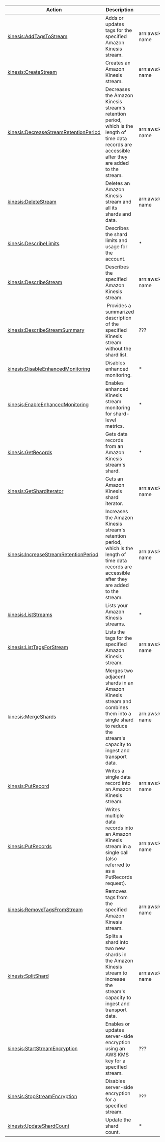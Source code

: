 | Action | Description | Resource | Condition |
| --- | --- | --- | --- |
| [kinesis:AddTagsToStream](http://docs.aws.amazon.com/kinesis/latest/APIReference/API_AddTagsToStream.html) | Adds or updates tags for the specified Amazon Kinesis stream. | arn:aws:kinesis:$region:$account:stream/$stream-name | - |
| [kinesis:CreateStream](http://docs.aws.amazon.com/kinesis/latest/APIReference/API_CreateStream.html) | Creates an Amazon Kinesis stream. | arn:aws:kinesis:$region:$account:stream/$stream-name | - |
| [kinesis:DecreaseStreamRetentionPeriod](http://docs.aws.amazon.com/kinesis/latest/APIReference/API_DecreaseStreamRetentionPeriod.html) | Decreases the Amazon Kinesis stream's retention period, which is the length of time data records are accessible after they are added to the stream. | arn:aws:kinesis:$region:$account:stream/$stream-name | - |
| [kinesis:DeleteStream](http://docs.aws.amazon.com/kinesis/latest/APIReference/API_DeleteStream.html) | Deletes an Amazon Kinesis stream and all its shards and data. | arn:aws:kinesis:$region:$account:stream/$stream-name | - |
| [kinesis:DescribeLimits](http://docs.aws.amazon.com/kinesis/latest/APIReference/API_DescribeLimits.html) | Describes the shard limits and usage for the account. | * | - |
| [kinesis:DescribeStream](http://docs.aws.amazon.com/kinesis/latest/APIReference/API_DescribeStream.html) | Describes the specified Amazon Kinesis stream. | arn:aws:kinesis:$region:$account:stream/$stream-name | - |
| [kinesis:DescribeStreamSummary](http://docs.aws.amazon.com/kinesis/latest/APIReference/API_DescribeStreamSummary.html) | Provides a summarized description of the specified Kinesis stream without the shard list. | ??? | - |
| [kinesis:DisableEnhancedMonitoring](http://docs.aws.amazon.com/kinesis/latest/APIReference/API_DisableEnhancedMonitoring.html) | Disables enhanced monitoring. | * | - |
| [kinesis:EnableEnhancedMonitoring](http://docs.aws.amazon.com/kinesis/latest/APIReference/API_EnableEnhancedMonitoring.html) | Enables enhanced Kinesis stream monitoring for shard-level metrics. | * | - |
| [kinesis:GetRecords](http://docs.aws.amazon.com/kinesis/latest/APIReference/API_GetRecords.html) | Gets data records from an Amazon Kinesis stream's shard. | * | - |
| [kinesis:GetShardIterator](http://docs.aws.amazon.com/kinesis/latest/APIReference/API_GetShardIterator.html) | Gets an Amazon Kinesis shard iterator. | arn:aws:kinesis:$region:$account:stream/$stream-name | - |
| [kinesis:IncreaseStreamRetentionPeriod](http://docs.aws.amazon.com/kinesis/latest/APIReference/API_IncreaseStreamRetentionPeriod.html) | Increases the Amazon Kinesis stream's retention period, which is the length of time data records are accessible after they are added to the stream. | arn:aws:kinesis:$region:$account:stream/$stream-name | - |
| [kinesis:ListStreams](http://docs.aws.amazon.com/kinesis/latest/APIReference/API_ListStreams.html) | Lists your Amazon Kinesis streams. | * | - |
| [kinesis:ListTagsForStream](http://docs.aws.amazon.com/kinesis/latest/APIReference/API_ListTagsForStream.html) | Lists the tags for the specified Amazon Kinesis stream. | arn:aws:kinesis:$region:$account:stream/$stream-name | - |
| [kinesis:MergeShards](http://docs.aws.amazon.com/kinesis/latest/APIReference/API_MergeShards.html) | Merges two adjacent shards in an Amazon Kinesis stream and combines them into a single shard to reduce the stream's capacity to ingest and transport data. | arn:aws:kinesis:$region:$account:stream/$stream-name | - |
| [kinesis:PutRecord](http://docs.aws.amazon.com/kinesis/latest/APIReference/API_PutRecord.html) | Writes a single data record into an Amazon Kinesis stream. | arn:aws:kinesis:$region:$account:stream/$stream-name | - |
| [kinesis:PutRecords](http://docs.aws.amazon.com/kinesis/latest/APIReference/API_PutRecords.html) | Writes multiple data records into an Amazon Kinesis stream in a single call (also referred to as a PutRecords request). | arn:aws:kinesis:$region:$account:stream/$stream-name | - |
| [kinesis:RemoveTagsFromStream](http://docs.aws.amazon.com/kinesis/latest/APIReference/API_RemoveTagsFromStream.html) | Removes tags from the specified Amazon Kinesis stream. | arn:aws:kinesis:$region:$account:stream/$stream-name | - |
| [kinesis:SplitShard](http://docs.aws.amazon.com/kinesis/latest/APIReference/API_SplitShard.html) | Splits a shard into two new shards in the Amazon Kinesis stream to increase the stream's capacity to ingest and transport data. | arn:aws:kinesis:$region:$account:stream/$stream-name | - |
| [kinesis:StartStreamEncryption](http://docs.aws.amazon.com/kinesis/latest/APIReference/API_StartStreamEncryption.html) | Enables or updates server-side encryption using an AWS KMS key for a specified stream. | ??? | - |
| [kinesis:StopStreamEncryption](http://docs.aws.amazon.com/kinesis/latest/APIReference/API_StopStreamEncryption.html) | Disables server-side encryption for a specified stream. | ??? | - |
| [kinesis:UpdateShardCount](http://docs.aws.amazon.com/kinesis/latest/APIReference/API_UpdateShardCount.html) | Update the shard count. | * | - |
